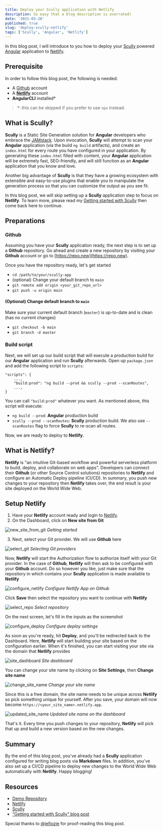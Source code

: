 ```yaml
---
title: Deploy your Scully application with Netlify
description: So easy that a blog description is overrated!
date: '2021-03-28'
published: true
slug: 'deploy-scully-netlify'
tags: ['Scully', 'Angular', 'Netlify']
---
```


In this blog post, I will introduce to you how to deploy your [Scully](https://scully.io) powered [Angular](https://angular.io) application to [Netlify](https://netlify.com).

## Prerequisite

In order to follow this blog post, the following is needed:

- A [Github](https://github.com) account
- A [**Netlify**](https://app.netlify.com/signup) account
- **AngularCLI** installed*

> *: this can be skipped if you prefer to use `npx` instead.

## What is Scully?

**Scully** is a Static Site Generation solution for **Angular** developers who embrace the [JAMstack](https://jamstack.org/). Upon invocation, **Scully** will attempt to scan your **Angular** application (via the build `ng build` artifacts), and create an `index.html` for every route you have configured in your application. By generating these `index.html` filled with content, your **Angular** application will be extremely fast, SEO-friendly, and will still function as an **Angular** application that you know and love.

Another big advantage of **Scully** is that they have a growing ecosystem with extensible and easy-to-use plugins that enable you to manipulate the generation process so that you can customize the output as you see fit.

In this blog post, we will skip setting up a **Scully** application step to focus on **Netlify**. To learn more, please read my [Getting started with Scully](https://nartc.me/blog/getting-started-scully) then come back here to continue.

## Preparations

### Github
Assuming you have your **Scully** application ready, the next step is to set up a **Github** repository. Go ahead and create a new repository by visiting your **Github** account or go to [https://repo.new](https://repo.new).

Once you have the repository ready, let's get started

- `cd /path/to/your/scully-app`
- (optional) Change your default branch to `main`
- `git remote add origin <your_git_repo_url>`
- `git push -u origin main`

#### (Optional) Change default branch to `main`

Make sure your current default branch (`master`) is up-to-date and is clean (has no current changes)

- `git checkout -b main`
- `git branch -d master`

### Build script

Next, we will set up our build script that will execute a production build for our **Angular** application and run **Scully** afterwards. Open up `package.json` and add the following script to `scripts`:

```
"scripts": {
    ...,
    "build:prod": "ng build --prod && scully --prod --scanRoutes",
    ...,
}
```

You can call `"build:prod"` whatever you want. As mentioned above, this script will execute:
- `ng build --prod`: **Angular** production build
- `scully --prod --scanRoutes`: **Scully** production build. We also use `--scanRoutes` flag to force **Scully** to re-scan all routes.

Now, we are ready to deploy to **Netlify**.

## What is Netlify?

**Netlify** is "an intuitive Git-based workflow and powerful serverless platform to build, deploy, and collaborate on web apps". Developers can connect their **Github** (or other Source Control solutions) repositories to **Netlify** and configure an Automatic Deploy pipeline (CI/CD). In summary, you push new changes to your repository then **Netlify** takes over, the end result is your site deployed on the World Wide Web.

## Setup Netlify

1. Have your **Netlify** account ready and login to [Netlify](https://netlify.com).
2. On the Dashboard, click on **New site from Git**

![new_site_from_git](/assets/static/images/scully-netlify/new-site-from-git.png)
_Getting started_

3. Next, select your Git provider. We will use **Github** here

![select_git](/assets/static/images/scully-netlify/select-git.png)
_Selecting Git providers_

Now, **Netlify** will start the Authorization flow to authorize itself with your Git provider. In the case of **Github**, **Netlify** will then ask to be configured with your **Github** account. Do so however you like, just make sure that the repository in which contains your **Scully** application is made available to **Netlify**

![configure_netlify](/assets/static/images/scully-netlify/configure-netlify-access.png)
_Configure Netlify App on Github_

Click **Save** then select the repository you want to continue with **Netlify**

![select_repo](/assets/static/images/scully-netlify/select-repo.png)
_Select repository_

On the next screen, let's fill in the inputs as the screenshot

![configure_deploy](/assets/static/images/scully-netlify/configure-deploy.png)
_Configure deploy settings_

As soon as you're ready, hit **Deploy**, and you'll be redirected back to the Dashboard. Here, **Netlify** will start building your site based on the configuration earlier. When it's finished, you can start visiting your site via the domain that **Netlify** provides

![site_dashboard](/assets/static/images/scully-netlify/site-dashboard.png)
_Site dashboard_

You can change your site name by clicking on **Site Settings**, then **Change site name**

![change_site_name](/assets/static/images/scully-netlify/change-site-name.png)
_Change your site name_

Since this is a free domain, the site name needs to be unique across **Netlify** so pick something unique for yourself. After you save, your domain will now become `https://<your_site_name>.netlify.app`.

![updated_site_name](/assets/static/images/scully-netlify/updated-site-name.png)
_Updated site name on the dashboard_

That's it. Every time you push changes to your repository, **Netlify** will pick that up and build a new version based on the new changes.

## Summary

By the end of this blog post, you've already had a **Scully** application configured for writing blog posts via **Markdown** files. In addition, you've also set up a CI/CD pipeline to deploy new changes to the World Wide Web automatically with **Netlify**. Happy blogging!

## Resources

- [Demo Repository](https://github.com/nartc/scully-netlify-demo)
- [Netlify](https://netlify.com)
- [Scully](https://scully.io)
- ["Getting started with Scully" blog post](https://nartc.me/blog/getting-started-scully)

Special thanks to [@jefiozie](https://twitter.com/jefiozie) for proof-reading this blog post.
